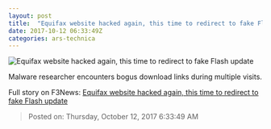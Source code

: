 ```yaml
---
layout: post
title:  "Equifax website hacked again, this time to redirect to fake Flash update"
date: 2017-10-12 06:33:49Z
categories: ars-technica
---
```


![Equifax website hacked again, this time to redirect to fake Flash update](https://cdn.arstechnica.net/wp-content/uploads/2017/10/flash-download2-760x380.jpg)

Malware researcher encounters bogus download links during multiple visits.


Full story on F3News: [Equifax website hacked again, this time to redirect to fake Flash update](http://www.f3nws.com/n/rn4CvF)

> Posted on: Thursday, October 12, 2017 6:33:49 AM
